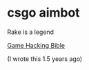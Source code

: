 # csgo aimbot

Rake is a legend

[Game Hacking Bible](https://guidedhacking.com/threads/ghb0-game-hacking-bible-introduction.14450/)

(I wrote this 1.5 years ago)